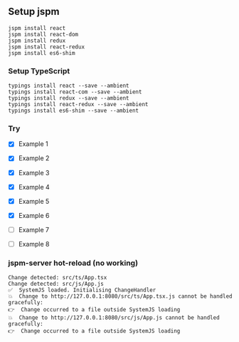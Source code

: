 

## Setup jspm

```
jspm install react
jspm install react-dom
jspm install redux
jspm install react-redux
jspm install es6-shim
```


### Setup TypeScript

```
typings install react --save --ambient
typings install react-com --save --ambient
typings install redux --save --ambient
typings install react-redux --save --ambient
typings install es6-shim --save --ambient
```

### Try

- [x] Example 1
- [x] Example 2
- [x] Example 3
- [x] Example 4
- [x] Example 5
- [x] Example 6
- [ ] Example 7
- [ ] Example 8


### jspm-server hot-reload (no working)

```
Change detected: src/ts/App.tsx
Change detected: src/js/App.js
✅  SystemJS loaded. Initialising ChangeHandler
💥  Change to http://127.0.0.1:8080/src/ts/App.tsx.js cannot be handled gracefully:
👉  Change occurred to a file outside SystemJS loading
💥  Change to http://127.0.0.1:8080/src/js/App.js cannot be handled gracefully:
👉  Change occurred to a file outside SystemJS loading
```